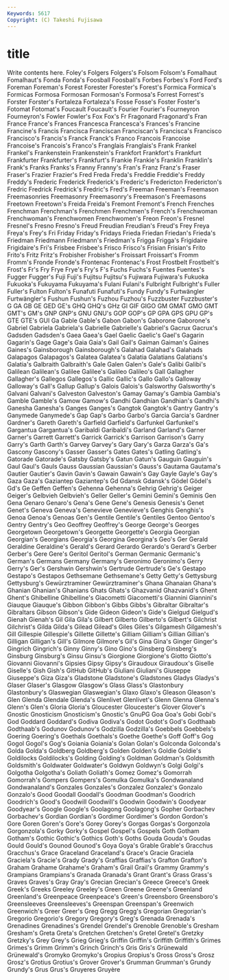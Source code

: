 ```yaml
---
Keywords: 5617 
Copyright: (C) Takeshi Fujisawa
---
```


# title

Write contents here.
Foley's Folgers Folgers's
Folsom Folsom's Fomalhaut Fomalhaut's Fonda Fonda's Foosball Foosball's Forbes Forbes's
Ford Ford's Foreman Foreman's Forest Forester Forester's Forest's Formica Formica's
Formicas Formosa Formosan Formosan's Formosa's Forrest Forrest's Forster Forster's Fortaleza
Fortaleza's Fosse Fosse's Foster Foster's Fotomat Fotomat's Foucault Foucault's Fourier
Fourier's Fourneyron Fourneyron's Fowler Fowler's Fox Fox's Fr Fragonard Fragonard's
Fran France France's Frances Francesca Francesca's Frances's Francine Francine's Francis
Francisca Franciscan Franciscan's Francisca's Francisco Francisco's Francis's Franck Franck's Franco
Francois Francoise Francoise's Francois's Franco's Franglais Franglais's Frank Frankel Frankel's
Frankenstein Frankenstein's Frankfort Frankfort's Frankfurt Frankfurter Frankfurter's Frankfurt's Frankie Frankie's
Franklin Franklin's Frank's Franks Franks's Franny Franny's Fran's Franz Franz's
Fraser Fraser's Frazier Frazier's Fred Freda Freda's Freddie Freddie's Freddy
Freddy's Frederic Frederick Frederick's Frederic's Fredericton Fredericton's Fredric Fredrick Fredrick's
Fredric's Fred's Freeman Freeman's Freemason Freemasonries Freemasonry Freemasonry's Freemason's Freemasons
Freetown Freetown's Freida Freida's Fremont Fremont's French Frenches Frenchman Frenchman's
Frenchmen Frenchmen's French's Frenchwoman Frenchwoman's Frenchwomen Frenchwomen's Freon Freon's Fresnel
Fresnel's Fresno Fresno's Freud Freudian Freudian's Freud's Frey Freya Freya's
Frey's Fri Friday Friday's Fridays Frieda Friedan Friedan's Frieda's Friedman
Friedmann Friedmann's Friedman's Frigga Frigga's Frigidaire Frigidaire's Fri's Frisbee Frisbee's
Frisco Frisco's Frisian Frisian's Frito Frito's Fritz Fritz's Frobisher Frobisher's
Froissart Froissart's Fromm Fromm's Fronde Fronde's Frontenac Frontenac's Frost Frostbelt
Frostbelt's Frost's Fr's Fry Frye Frye's Fry's F's Fuchs Fuchs's
Fuentes Fuentes's Fugger Fugger's Fuji Fuji's Fujitsu Fujitsu's Fujiwara Fujiwara's
Fukuoka Fukuoka's Fukuyama Fukuyama's Fulani Fulani's Fulbright Fulbright's Fuller Fuller's
Fulton Fulton's Funafuti Funafuti's Fundy Fundy's Furtwängler Furtwängler's Fushun Fushun's
Fuzhou Fuzhou's Fuzzbuster Fuzzbuster's G GA GB GE GED GE's
GHQ GHQ's GHz GI GIF GIGO GM GMAT GMO GMT
GMT's GM's GNP GNP's GNU GNU's GOP GOP's GP GPA
GPS GPU GP's GTE GTE's GUI Ga Gable Gable's Gabon
Gabon's Gaborone Gaborone's Gabriel Gabriela Gabriela's Gabrielle Gabrielle's Gabriel's Gacrux
Gacrux's Gadsden Gadsden's Gaea Gaea's Gael Gaelic Gaelic's Gael's Gagarin
Gagarin's Gage Gage's Gaia Gaia's Gail Gail's Gaiman Gaiman's Gaines
Gaines's Gainsborough Gainsborough's Galahad Galahad's Galahads Galapagos Galapagos's Galatea Galatea's
Galatia Galatians Galatians's Galatia's Galbraith Galbraith's Gale Galen Galen's Gale's
Galibi Galibi's Galilean Galilean's Galilee Galilee's Galileo Galileo's Gall Gallagher
Gallagher's Gallegos Gallegos's Gallic Gallic's Gallo Gallo's Galloway Galloway's Gall's
Gallup Gallup's Galois Galois's Galsworthy Galsworthy's Galvani Galvani's Galveston Galveston's
Gamay Gamay's Gambia Gambia's Gamble Gamble's Gamow Gamow's Gandhi Gandhian
Gandhian's Gandhi's Ganesha Ganesha's Ganges Ganges's Gangtok Gangtok's Gantry Gantry's
Ganymede Ganymede's Gap Gap's Garbo Garbo's Garcia Garcia's Gardner Gardner's
Gareth Gareth's Garfield Garfield's Garfunkel Garfunkel's Gargantua Gargantua's Garibaldi Garibaldi's
Garland Garland's Garner Garner's Garrett Garrett's Garrick Garrick's Garrison Garrison's
Garry Garry's Garth Garth's Garvey Garvey's Gary Gary's Garza Garza's
Ga's Gascony Gascony's Gasser Gasser's Gates Gates's Gatling Gatling's Gatorade
Gatorade's Gatsby Gatsby's Gatun Gatun's Gauguin Gauguin's Gaul Gaul's Gauls
Gauss Gaussian Gaussian's Gauss's Gautama Gautama's Gautier Gautier's Gavin Gavin's
Gawain Gawain's Gay Gayle Gayle's Gay's Gaza Gaza's Gaziantep Gaziantep's
Gd Gdansk Gdansk's Gödel Gödel's Gd's Ge Geffen Geffen's Gehenna
Gehenna's Gehrig Gehrig's Geiger Geiger's Gelbvieh Gelbvieh's Geller Geller's Gemini
Gemini's Geminis Gen Gena Genaro Genaro's Gena's Gene Gene's Genesis
Genesis's Genet Genet's Geneva Geneva's Genevieve Genevieve's Genghis Genghis's Genoa
Genoa's Genoas Gen's Gentile Gentile's Gentiles Gentoo Gentoo's Gentry Gentry's
Geo Geoffrey Geoffrey's George George's Georges Georgetown Georgetown's Georgette Georgette's
Georgia Georgian Georgian's Georgians Georgia's Georgina Georgina's Geo's Ger Gerald
Geraldine Geraldine's Gerald's Gerard Gerardo Gerardo's Gerard's Gerber Gerber's Gere
Gere's Geritol Geritol's German Germanic Germanic's German's Germans Germany Germany's
Geronimo Geronimo's Gerry Gerry's Ger's Gershwin Gershwin's Gertrude Gertrude's Ge's
Gestapo Gestapo's Gestapos Gethsemane Gethsemane's Getty Getty's Gettysburg Gettysburg's Gewürztraminer
Gewürztraminer's Ghana Ghanaian Ghana's Ghanian Ghanian's Ghanians Ghats Ghats's Ghazvanid
Ghazvanid's Ghent Ghent's Ghibelline Ghibelline's Giacometti Giacometti's Giannini Giannini's Giauque
Giauque's Gibbon Gibbon's Gibbs Gibbs's Gibraltar Gibraltar's Gibraltars Gibson Gibson's
Gide Gideon Gideon's Gide's Gielgud Gielgud's Gienah Gienah's Gil Gila
Gila's Gilbert Gilberto Gilberto's Gilbert's Gilchrist Gilchrist's Gilda Gilda's Gilead
Gilead's Giles Giles's Gilgamesh Gilgamesh's Gill Gillespie Gillespie's Gillette Gillette's
Gilliam Gilliam's Gillian Gillian's Gilligan Gilligan's Gill's Gilmore Gilmore's Gil's
Gina Gina's Ginger Ginger's Gingrich Gingrich's Ginny Ginny's Gino Gino's
Ginsberg Ginsberg's Ginsburg Ginsburg's Ginsu Ginsu's Giorgione Giorgione's Giotto Giotto's
Giovanni Giovanni's Gipsies Gipsy Gipsy's Giraudoux Giraudoux's Giselle Giselle's Gish
Gish's GitHub GitHub's Giuliani Giuliani's Giuseppe Giuseppe's Giza Giza's Gladstone
Gladstone's Gladstones Gladys Gladys's Glaser Glaser's Glasgow Glasgow's Glass Glass's
Glastonbury Glastonbury's Glaswegian Glaswegian's Glaxo Glaxo's Gleason Gleason's Glen Glenda
Glendale Glenda's Glenlivet Glenlivet's Glenn Glenna Glenna's Glenn's Glen's Gloria
Gloria's Gloucester Gloucester's Glover Glover's Gnostic Gnosticism Gnosticism's Gnostic's GnuPG
Goa Goa's Gobi Gobi's God Goddard Goddard's Godiva Godiva's Godot
Godot's God's Godthaab Godthaab's Godunov Godunov's Godzilla Godzilla's Goebbels Goebbels's
Goering Goering's Goethals Goethals's Goethe Goethe's Goff Goff's Gog Gogol
Gogol's Gog's Goiania Goiania's Golan Golan's Golconda Golconda's Golda Golda's
Goldberg Goldberg's Golden Golden's Goldie Goldie's Goldilocks Goldilocks's Golding Golding's
Goldman Goldman's Goldsmith Goldsmith's Goldwater Goldwater's Goldwyn Goldwyn's Golgi Golgi's
Golgotha Golgotha's Goliath Goliath's Gomez Gomez's Gomorrah Gomorrah's Gompers Gompers's
Gomulka Gomulka's Gondwanaland Gondwanaland's Gonzales Gonzales's Gonzalez Gonzalez's Gonzalo Gonzalo's
Good Goodall Goodall's Goodman Goodman's Goodrich Goodrich's Good's Goodwill Goodwill's
Goodwin Goodwin's Goodyear Goodyear's Google Google's Goolagong Goolagong's Gopher Gorbachev
Gorbachev's Gordian Gordian's Gordimer Gordimer's Gordon Gordon's Gore Goren Goren's
Gore's Gorey Gorey's Gorgas Gorgas's Gorgonzola Gorgonzola's Gorky Gorky's Gospel
Gospel's Gospels Goth Gotham Gotham's Gothic Gothic's Gothics Goth's Goths
Gouda Gouda's Goudas Gould Gould's Gounod Gounod's Goya Goya's Grable
Grable's Gracchus Gracchus's Grace Graceland Graceland's Grace's Gracie Graciela Graciela's
Gracie's Grady Grady's Graffias Graffias's Grafton Grafton's Graham Grahame Grahame's
Graham's Grail Grail's Grammy Grammy's Grampians Grampians's Granada Granada's Grant
Grant's Grass Grass's Graves Graves's Gray Gray's Grecian Grecian's Greece
Greece's Greek Greek's Greeks Greeley Greeley's Green Greene Greene's Greenland
Greenland's Greenpeace Greenpeace's Green's Greensboro Greensboro's Greensleeves Greensleeves's Greenspan Greenspan's
Greenwich Greenwich's Greer Greer's Greg Gregg Gregg's Gregorian Gregorian's Gregorio
Gregorio's Gregory Gregory's Greg's Grenada Grenada's Grenadines Grenadines's Grendel Grendel's
Grenoble Grenoble's Gresham Gresham's Greta Greta's Gretchen Gretchen's Gretel Gretel's
Gretzky Gretzky's Grey Grey's Grieg Grieg's Griffin Griffin's Griffith Griffith's
Grimes Grimes's Grimm Grimm's Grinch Grinch's Gris Gris's Grünewald Grünewald's
Gromyko Gromyko's Gropius Gropius's Gross Gross's Grosz Grosz's Grotius Grotius's
Grover Grover's Grumman Grumman's Grundy Grundy's Grus Grus's Gruyeres Gruyère
